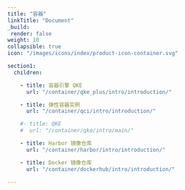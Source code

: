 ```yaml
---
title: "容器"
linkTitle: "Document"
_build:
 render: false 
weight: 10
collapsible: true
icon: "/images/icons/index/product-icon-container.svg"

section1:
  children:

    - title: 容器引擎 QKE
      url: "/container/qke_plus/intro/introduction/"

    - title: 弹性容器实例
      url: "/container/qci/intro/introduction/"

    #- title: QKE
    #  url: "/container/qke/intro/main/"

    - title: Harbor 镜像仓库
      url: "/container/harbor/intro/introduction/"

    - title: Docker 镜像仓库
      url: "/container/dockerhub/intro/introduction/"

---
```



